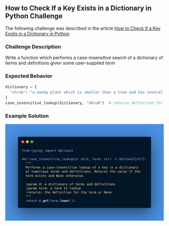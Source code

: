 ## How to Check If a Key Exists in a Dictionary in Python Challenge

The following challenge was described in the article 
[How to Check If a Key Exists in a Dictionary in Python](https://therenegadecoder.com/code/how-to-check-if-a-key-exists-in-a-dictionary-in-python/#challenge).

### Challenge Description

Write a function which performs a case-insensitive search of a dictionary of terms 
and definitions given some user-supplied term

### Expected Behavior

```python
dictionary = {
  "shrub": "a woody plant which is smaller than a tree and has several main stems arising at or near the ground."
}
case_insensitive_lookup(dictionary, "SHruB")  # returns definition for shrub
``` 

### Example Solution

![Solution](solution.jfif)
